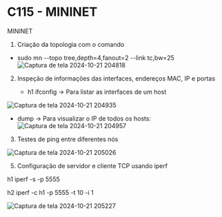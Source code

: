 # C115 - MININET
 MININET
1. Criação da topologia com o comando
 - sudo mn --topo tree,depth=4,fanout=2 --link tc,bw=25
![Captura de tela 2024-10-21 204818](https://github.com/user-attachments/assets/6cc61231-6d82-4054-b0f3-4cd595436a20)
 


2. Inspeção de informações das interfaces, endereços MAC, IP e portas

   - h1 ifconfig -> Para listar as interfaces de um host
   
![Captura de tela 2024-10-21 204935](https://github.com/user-attachments/assets/e319b4f0-5e69-439a-bcb5-fb7cce9c0455)

  - dump -> Para visualizar o IP de todos os hosts:
![Captura de tela 2024-10-21 204957](https://github.com/user-attachments/assets/55284276-d813-4ff4-aa38-3b891bb7a5aa)


3. Testes de ping entre diferentes nós

![Captura de tela 2024-10-21 205026](https://github.com/user-attachments/assets/fdc0b57e-90e1-4951-b192-c621c3ff5df9)

5. Configuração de servidor e cliente TCP usando iperf

h1 iperf -s -p 5555

h2 iperf -c h1 -p 5555 -t 10 -i 1

![Captura de tela 2024-10-21 205227](https://github.com/user-attachments/assets/22529b61-56a4-41a5-ad08-9723db157285)






